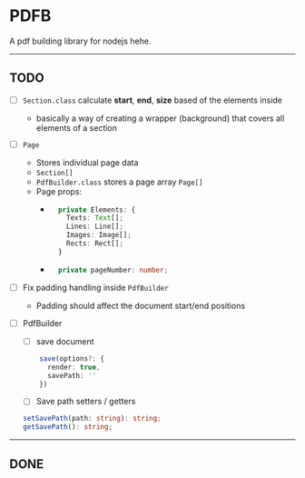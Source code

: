 # PDFB

A pdf building library for nodejs hehe.

---

## TODO

* [ ] ```Section.class``` calculate **start**, **end**, **size** based of the elements inside
  * basically a way of creating a wrapper (background) that covers all elements of a section

* [ ] ```Page```
  * Stores individual page data
  * ```Section[]```
  * ```PdfBuilder.class``` stores a page array ```Page[]```
  * Page props:
    * ``` typescript
        private Elements: {
          Texts: Text[];
          Lines: Line[];
          Images: Image[];
          Rects: Rect[];
        }
      ```
    * ``` typescript
        private pageNumber: number;
      ```

* [ ] Fix padding handling inside ```PdfBuilder```
  * Padding should affect the document start/end positions

* [ ] PdfBuilder 
  * [ ] save document
  ```typescript
      save(options?: {
        render: true,
        savePath: ''
      })
  ```
  * [ ] Save path setters / getters
  ```typescript
  setSavePath(path: string): string;
  getSavePath(): string;
  ``` 

---

## DONE
